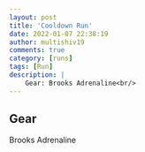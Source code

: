 ```yaml
---
layout: post
title: 'Cooldown Run'
date: 2022-01-07 22:38:19
author: multishiv19
comments: true
category: [runs]
tags: [Run]
description: |
    Gear: Brooks Adrenaline<br/>
---
```


## Gear
Brooks Adrenaline



<div width='100%' class='strava-embed-placeholder' data-embed-type='activity' data-embed-id='6485228001'></div>
<script src='https://strava-embeds.com/embed.js'></script>
